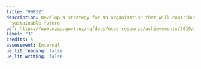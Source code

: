 ```yaml
---
title: "90832"
description: Develop a strategy for an organisation that will contribute to a
  sustainable future
pdf: https://www.nzqa.govt.nz/nqfdocs/ncea-resource/achievements/2019/as90832.pdf
level: "3"
credits: 5
assessment: Internal
ue_lit_reading: false
ue_lit_writing: false
---
```

